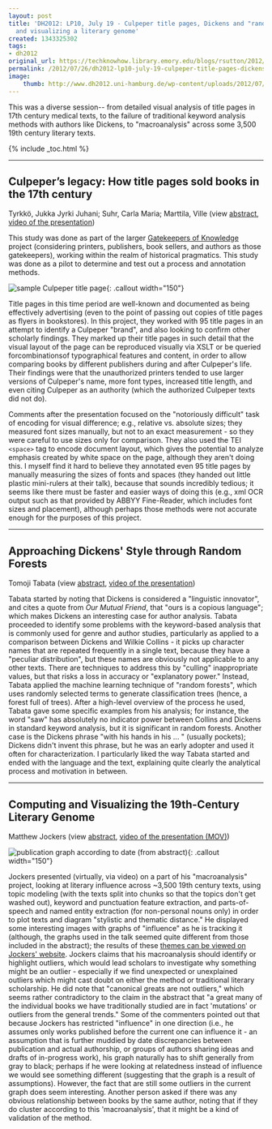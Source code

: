 ```yaml
---
layout: post
title: 'DH2012: LP10, July 19 - Culpeper title pages, Dickens and "random forests",
  and visualizing a literary genome'
created: 1343325302
tags:
- dh2012
original_url: https://techknowhow.library.emory.edu/blogs/rsutton/2012/07/26/dh2012-lp10-july-19-culpeper-title-pages-dickens-random-forests-literary-genome
permalink: /2012/07/26/dh2012-lp10-july-19-culpeper-title-pages-dickens-random-forests-literary-genome/
image:
    thumb: http://www.dh2012.uni-hamburg.de/wp-content/uploads/2012/07/img154-2.jpg
---
```


This was a diverse session-- from detailed visual analysis of title pages in 17th century medical texts, to the failure of traditional keyword analysis methods with authors like Dickens, to "macroanalysis" across some 3,500 19th century literary texts.

{% include _toc.html %}

* * *

## Culpeper’s legacy: How title pages sold books in the 17th century
Tyrkkö, Jukka Jyrki Juhani; Suhr, Carla Maria; Marttila, Ville (view [abstract](http://www.dh2012.uni-hamburg.de/conference/programme/abstracts/culpepers-legacy-how-title-pages-sold-books-in-the-17th-century/), [video of the presentation](http://lecture2go.uni-hamburg.de/konferenzen/-/k/13943))

This study was done as part of the larger [Gatekeepers of Knowledge](http://www.helsinki.fi/varieng/domains/gatekeepers.html) project (considering printers, publishers, book sellers, and authors as those gatekeepers), working within the realm of historical pragmatics. This study was done as a pilot to determine and test out a process and annotation methods.

![sample Culpeper title page](http://exhibits.hsl.virginia.edu/treasures/files/2011/12/RS164_C85_1652_title_big.jpg "sample Culpeper title page"){: .callout width="150"}

Title pages in this time period are well-known and documented as being effectively advertising (even to the point of passing out copies of title pages as flyers in bookstores). In this project, they worked with 95 title pages in an attempt to identify a Culpeper "brand", and also looking to confirm other scholarly findings. They marked up their title pages in such detail that the visual layout of the page can be reproduced visually via XSLT or be queried forcombinationsof typographical features and content, in order to allow comparing books by different publishers during and after Culpeper's life. Their findings were that the unauthorized printers tended to use larger versions of Culpeper's name, more font types, increased title length, and even citing Culpeper as an authority (which the authorized Culpeper texts did not do).

Comments after the presentation focused on the "notoriously difficult" task of encoding for visual difference; e.g., relative vs. absolute sizes; they measured font sizes manually, but not to an exact measurement - so they were careful to use sizes only for comparison. They also used the TEI ``<space>`` tag to encode document layout, which gives the potential to analyze emphasis created by white space on the page, although they aren't doing this. I myself find it hard to believe they annotated even 95 title pages by manually measuring the sizes of fonts and spaces (they handed out little plastic mini-rulers at their talk), because that sounds incredibly tedious; it seems like there must be faster and easier ways of doing this (e.g., xml OCR output such as that provided by ABBYY Fine-Reader, which includes font sizes and placement), although perhaps those methods were not accurate enough for the purposes of this project.

* * *

## Approaching Dickens' Style through Random Forests

Tomoji Tabata (view [abstract](http://www.dh2012.uni-hamburg.de/conference/programme/abstracts/approaching-dickens-style-through-random-forests/), [video of the presentation](http://lecture2go.uni-hamburg.de/konferenzen/-/k/13944))

Tabata started by noting that Dickens is considered a "linguistic innovator", and cites a quote from
_Our Mutual Friend_, that "ours is a copious language"; which makes Dickens an interesting case for author analysis. Tabata proceeded to identify some problems with the keyword-based analysis that is commonly used for genre and author studies, particularly as applied to a comparison between Dickens and Wilkie Collins - it picks up character names that are repeated frequently in a single text, because they have a "peculiar distribution", but these names are obviously not applicable to any other texts. There are techniques to address this by "culling" inappropriate values, but that risks a loss in accuracy or "explanatory power." Instead, Tabata applied the machine learning technique of "random forests", which uses randomly selected terms to generate classification trees (hence, a forest full of trees).  After a high-level overview of the process he used, Tabata gave some specific examples from his analysis; for instance, the word "saw" has absolutely no indicator power between Collins and Dickens in standard keyword analysis, but it is significant in random forests.  Another case is the Dickens phrase "with his hands in his ... " (usually pockets); Dickens didn't invent this phrase, but he was an early adopter and used it often for characterization.  I particularly liked the way Tabata started and ended with the language and the text, explaining quite clearly the analytical process and motivation in between.

* * *

## Computing and Visualizing the 19th-Century Literary Genome

Matthew Jockers (view [abstract](http://www.dh2012.uni-hamburg.de/conference/programme/abstracts/computing-and-visualizing-the-19th-century-literary-genome/), [video of the presentation (MOV)](http://www.matthewjockers.net/wp-content/uploads/2012/07/hamburg.mov))

![publication graph according to date (from abstract)](http://www.dh2012.uni-hamburg.de/wp-content/uploads/2012/07/img154-2.jpg "publication graph according to date (from abstract)"){: .callout width="150"}

Jockers presented (virtually, via video) on a part of his "macroanalysis" project, looking at literary influence across ~3,500 19th century texts, using topic modeling (with the texts split into chunks so that the topics don't get washed out), keyword and punctuation feature extraction, and parts-of-speech and named entity extraction (for non-personal nouns only) in order to plot texts and diagram "stylistic and thematic distance." He displayed some interesting images with graphs of "influence" as he is tracking it (although, the graphs used in the talk seemed quite different from those included in the abstract); the results of these [themes can be viewed on Jockers' website](http://www.matthewjockers.net/macroanalysisbook/macro-themes/). Jockers claims that his macroanalysis should identify or highlight outliers, which would lead scholars to investigate why something might be an outlier - especially if we find unexpected or unexplained outliers which might cast doubt on either the method or traditional literary scholarship. He did note that "canonical greats are not outliers," which seems rather contradictory to the claim in the abstract that "a great many of the individual books we have traditionally studied are in fact 'mutations' or outliers from the general trends." Some of the commenters pointed out that because Jockers has restricted "influence" in one direction (i.e., he assumes only works published before the current one can influence it - an assumption that is further muddied by date discrepancies between publication and actual authorship, or groups of authors sharing ideas and drafts of in-progress work), his graph naturally has to shift generally from gray to black; perhaps if he were looking at relatedness instead of influence we would see something different (suggesting that the graph is a result of assumptions). However, the fact that are still some outliers in the current graph does seem interesting. Another person asked if there was any obvious relationship between books by the same author, noting that if they do cluster according to this 'macroanalysis', that it might be a kind of validation of the method.
